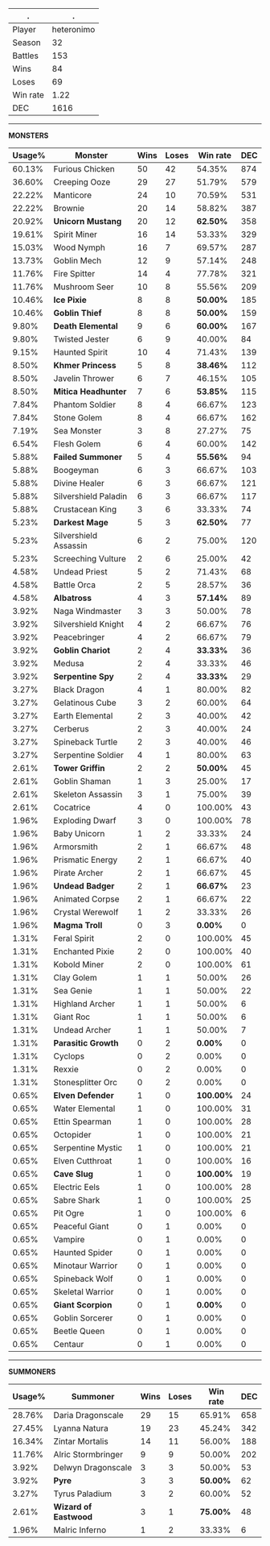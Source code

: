 .|.
|-|-
Player|heteronimo
Season|32
Battles|153
Wins|84
Loses|69
Win rate|1.22
DEC|1616

---
**MONSTERS**

Usage%|Monster|Wins|Loses|Win rate|DEC|
-|-|-|-|-|-|
60.13%|Furious Chicken|50|42|54.35%|874|
36.60%|Creeping Ooze|29|27|51.79%|579|
22.22%|Manticore|24|10|70.59%|531|
22.22%|Brownie|20|14|58.82%|387|
20.92%|**Unicorn Mustang**|20|12|**62.50%**|358|
19.61%|Spirit Miner|16|14|53.33%|329|
15.03%|Wood Nymph|16|7|69.57%|287|
13.73%|Goblin Mech|12|9|57.14%|248|
11.76%|Fire Spitter|14|4|77.78%|321|
11.76%|Mushroom Seer|10|8|55.56%|209|
10.46%|**Ice Pixie**|8|8|**50.00%**|185|
10.46%|**Goblin Thief**|8|8|**50.00%**|159|
9.80%|**Death Elemental**|9|6|**60.00%**|167|
9.80%|Twisted Jester|6|9|40.00%|84|
9.15%|Haunted Spirit|10|4|71.43%|139|
8.50%|**Khmer Princess**|5|8|**38.46%**|112|
8.50%|Javelin Thrower|6|7|46.15%|105|
8.50%|**Mitica Headhunter**|7|6|**53.85%**|115|
7.84%|Phantom Soldier|8|4|66.67%|123|
7.84%|Stone Golem|8|4|66.67%|162|
7.19%|Sea Monster|3|8|27.27%|75|
6.54%|Flesh Golem|6|4|60.00%|142|
5.88%|**Failed Summoner**|5|4|**55.56%**|94|
5.88%|Boogeyman|6|3|66.67%|103|
5.88%|Divine Healer|6|3|66.67%|121|
5.88%|Silvershield Paladin|6|3|66.67%|117|
5.88%|Crustacean King|3|6|33.33%|74|
5.23%|**Darkest Mage**|5|3|**62.50%**|77|
5.23%|Silvershield Assassin|6|2|75.00%|120|
5.23%|Screeching Vulture|2|6|25.00%|42|
4.58%|Undead Priest|5|2|71.43%|68|
4.58%|Battle Orca|2|5|28.57%|36|
4.58%|**Albatross**|4|3|**57.14%**|89|
3.92%|Naga Windmaster|3|3|50.00%|78|
3.92%|Silvershield Knight|4|2|66.67%|76|
3.92%|Peacebringer|4|2|66.67%|79|
3.92%|**Goblin Chariot**|2|4|**33.33%**|36|
3.92%|Medusa|2|4|33.33%|46|
3.92%|**Serpentine Spy**|2|4|**33.33%**|29|
3.27%|Black Dragon|4|1|80.00%|82|
3.27%|Gelatinous Cube|3|2|60.00%|64|
3.27%|Earth Elemental|2|3|40.00%|42|
3.27%|Cerberus|2|3|40.00%|24|
3.27%|Spineback Turtle|2|3|40.00%|46|
3.27%|Serpentine Soldier|4|1|80.00%|63|
2.61%|**Tower Griffin**|2|2|**50.00%**|45|
2.61%|Goblin Shaman|1|3|25.00%|17|
2.61%|Skeleton Assassin|3|1|75.00%|39|
2.61%|Cocatrice|4|0|100.00%|43|
1.96%|Exploding Dwarf|3|0|100.00%|78|
1.96%|Baby Unicorn|1|2|33.33%|24|
1.96%|Armorsmith|2|1|66.67%|48|
1.96%|Prismatic Energy|2|1|66.67%|40|
1.96%|Pirate Archer|2|1|66.67%|45|
1.96%|**Undead Badger**|2|1|**66.67%**|23|
1.96%|Animated Corpse|2|1|66.67%|22|
1.96%|Crystal Werewolf|1|2|33.33%|26|
1.96%|**Magma Troll**|0|3|**0.00%**|0|
1.31%|Feral Spirit|2|0|100.00%|45|
1.31%|Enchanted Pixie|2|0|100.00%|40|
1.31%|Kobold Miner|2|0|100.00%|61|
1.31%|Clay Golem|1|1|50.00%|26|
1.31%|Sea Genie|1|1|50.00%|22|
1.31%|Highland Archer|1|1|50.00%|6|
1.31%|Giant Roc|1|1|50.00%|6|
1.31%|Undead Archer|1|1|50.00%|7|
1.31%|**Parasitic Growth**|0|2|**0.00%**|0|
1.31%|Cyclops|0|2|0.00%|0|
1.31%|Rexxie|0|2|0.00%|0|
1.31%|Stonesplitter Orc|0|2|0.00%|0|
0.65%|**Elven Defender**|1|0|**100.00%**|24|
0.65%|Water Elemental|1|0|100.00%|31|
0.65%|Ettin Spearman|1|0|100.00%|28|
0.65%|Octopider|1|0|100.00%|21|
0.65%|Serpentine Mystic|1|0|100.00%|21|
0.65%|Elven Cutthroat|1|0|100.00%|16|
0.65%|**Cave Slug**|1|0|**100.00%**|19|
0.65%|Electric Eels|1|0|100.00%|28|
0.65%|Sabre Shark|1|0|100.00%|25|
0.65%|Pit Ogre|1|0|100.00%|6|
0.65%|Peaceful Giant|0|1|0.00%|0|
0.65%|Vampire|0|1|0.00%|0|
0.65%|Haunted Spider|0|1|0.00%|0|
0.65%|Minotaur Warrior|0|1|0.00%|0|
0.65%|Spineback Wolf|0|1|0.00%|0|
0.65%|Skeletal Warrior|0|1|0.00%|0|
0.65%|**Giant Scorpion**|0|1|**0.00%**|0|
0.65%|Goblin Sorcerer|0|1|0.00%|0|
0.65%|Beetle Queen|0|1|0.00%|0|
0.65%|Centaur|0|1|0.00%|0|

---
**SUMMONERS**

Usage%|Summoner|Wins|Loses|Win rate|DEC|
-|-|-|-|-|-|
28.76%|Daria Dragonscale|29|15|65.91%|658|
27.45%|Lyanna Natura|19|23|45.24%|342|
16.34%|Zintar Mortalis|14|11|56.00%|188|
11.76%|Alric Stormbringer|9|9|50.00%|202|
3.92%|Delwyn Dragonscale|3|3|50.00%|53|
3.92%|**Pyre**|3|3|**50.00%**|62|
3.27%|Tyrus Paladium|3|2|60.00%|52|
2.61%|**Wizard of Eastwood**|3|1|**75.00%**|48|
1.96%|Malric Inferno|1|2|33.33%|6|
